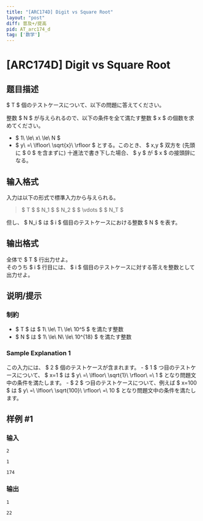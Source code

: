 ```yaml
---
title: "[ARC174D] Digit vs Square Root"
layout: "post"
diff: 普及+/提高
pid: AT_arc174_d
tag: ['数学']
---
```


# [ARC174D] Digit vs Square Root

## 题目描述

[problemUrl]: https://atcoder.jp/contests/arc174/tasks/arc174_d

$ T $ 個のテストケースについて、以下の問題に答えてください。

整数 $ N $ が与えられるので、以下の条件を全て満たす整数 $ x $ の個数を求めてください。

- $ 1\ \le\ x\ \le\ N $
- $ y\ =\ \lfloor\ \sqrt{x}\ \rfloor $ とする。このとき、 $ x,y $ 双方を (先頭に $ 0 $ を含まずに) 十進法で書き下した場合、 $ y $ が $ x $ の接頭辞になる。

## 输入格式

入力は以下の形式で標準入力から与えられる。

> $ T $ $ N_1 $ $ N_2 $ $ \vdots $ $ N_T $

但し、 $ N_i $ は $ i $ 個目のテストケースにおける整数 $ N $ を表す。

## 输出格式

全体で $ T $ 行出力せよ。  
 そのうち $ i $ 行目には、 $ i $ 個目のテストケースに対する答えを整数として出力せよ。

## 说明/提示

### 制約

- $ T $ は $ 1\ \le\ T\ \le\ 10^5 $ を満たす整数
- $ N $ は $ 1\ \le\ N\ \le\ 10^{18} $ を満たす整数
 
### Sample Explanation 1

この入力には、 $ 2 $ 個のテストケースが含まれます。 - $ 1 $ つ目のテストケースについて、 $ x=1 $ は $ y\ =\ \lfloor\ \sqrt{1}\ \rfloor\ =\ 1 $ となり問題文中の条件を満たします。 - $ 2 $ つ目のテストケースについて、例えば $ x=100 $ は $ y\ =\ \lfloor\ \sqrt{100}\ \rfloor\ =\ 10 $ となり問題文中の条件を満たします。

## 样例 #1

### 输入

```
2
1
174
```

### 输出

```
1
22
```

